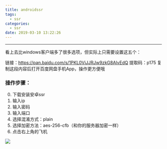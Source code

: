 ```yaml
---
title: androidssr
tags:
  - ssr
categories:
  - ssr
date: 2019-03-10 13:22:26
---
```


<hr>

看上去比windows客户端多了很多选项，但实际上只需要设置这五个：


链接：https://pan.baidu.com/s/1PKL0ViJJRJw9zkG8AlvEdQ 
提取码：p175 
复制这段内容后打开百度网盘手机App，操作更方便哦

### 操作步骤：
0. 下载安装安卓ssr
1. 输入ip
2. 输入密码
3. 输入端口
4. 选择混淆方式：plain
5. 选择加密方法：aes-256-cfb（和你的服务器加密一样）
6. 点击右上角的飞机


![](http://wx2.sinaimg.cn/large/006ar8zggy1g0xmnvd495j30cl0ottba.jpg)
